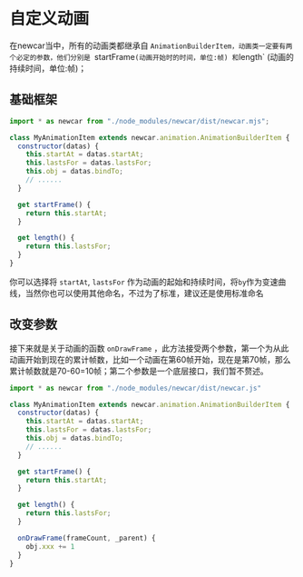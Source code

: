 # 自定义动画

在newcar当中，所有的动画类都继承自 `AnimationBuilderItem，动画类一定要有两个必定的参数，他们分别是 `startFrame` (动画开始时的时间，单位:帧) 和 `length` (动画的持续时间，单位:帧)；

## 基础框架
```javascript
import * as newcar from "./node_modules/newcar/dist/newcar.mjs";

class MyAnimationItem extends newcar.animation.AnimationBuilderItem {
  constructor(datas) {
    this.startAt = datas.startAt;
    this.lastsFor = datas.lastsFor;
    this.obj = datas.bindTo;
    // ......
  }

  get startFrame() {
    return this.startAt;
  }

  get length() {
    return this.lastsFor;
  }
}
```
你可以选择将 `startAt`, `lastsFor` 作为动画的起始和持续时间，将`by`作为变速曲线，当然你也可以使用其他命名，不过为了标准，建议还是使用标准命名

## 改变参数

接下来就是关于动画的函数 `onDrawFrame` ，此方法接受两个参数，第一个为从此动画开始到现在的累计帧数，比如一个动画在第60帧开始，现在是第70帧，那么累计帧数就是70-60=10帧；第二个参数是一个底层接口，我们暂不赘述。

```javascript
import * as newcar from "./node_modules/newcar/dist/newcar.js"

class MyAnimationItem extends newcar.animation.AnimationBuilderItem {
  constructor(datas) {
    this.startAt = datas.startAt;
    this.lastsFor = datas.lastsFor;
    this.obj = datas.bindTo;
    // ......
  }

  get startFrame() {
    return this.startAt;
  }

  get length() {
    return this.lastsFor;
  }

  onDrawFrame(frameCount, _parent) {
    obj.xxx += 1
  }
}
```

